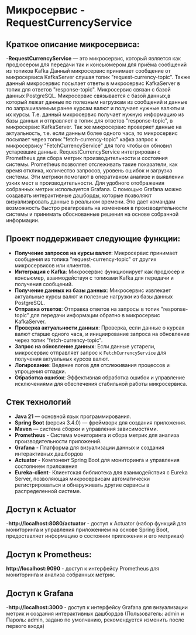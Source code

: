 # Микросервис - RequestCurrencyService

## Краткое описание микросервиса:
-**RequestCurrencyService** — это микросервис, который является как продюсером для передачи
 так и консьюмером для приёма сообщений из топиков Kafka
 Данный микросервис принимает сообщение от микросервиса KafkaServer слушая топик "request-currency-topic".
 Также данный микросервис посылает ответы в микросервис KafkaServer в топик для ответов "response-topic".
 Микросервис связан с базой данных PostgreSQL.
 Микросервис связывается с базой данных,в который лежат данные по полезным нагрузкам из сообщений и данные по запрашиваемым ранее
 курсам валют и получает нужные валюты и их курсы.
 Т.е. данный микросервис получает нужную информацию из базы данных и  отправляет в топик для ответов "response-topic",
 в микросервис KafkaServer.
 Так же микросервис проверяет данные на актуальность, т.е. если данным более одного часа, то
 микросервис посылает через топик "fetch-currency-topic" кафка запрос к микросервису "FetchCurrencyService"
 для того чтобы он обновил устаревшие данные.
 RequestCurrencyService интегрирован с Prometheus для сбора метрик производительности и состояния системы.
 Prometheus позволяет отслеживать такие показатели, как время отклика, количество запросов, уровень ошибок
 и загрузка системы. Эти метрики помогают в оперативном анализе и выявлении узких мест в производительности.
 Для удобного отображения собранных метрик используется Grafana.
 С помощью Grafana можно создавать интерактивные дашборды, которые позволяют визуализировать данные в реальном
 времени. Это дает командам возможность быстро реагировать на изменения в производительности системы
 и принимать обоснованные решения на основе собранной информации.

## Проект поддерживает следующие функции:
- **Получение запросов на курсы валют**: Микросервис принимает сообщения из топика "request-currency-topic" от других микросервисов или клиентов.
- **Интеграция с Kafka**: Микросервис функционирует как продюсер и консьюмер, взаимодействуя с топиками Kafka для передачи и получения сообщений.
- **Получение данных из базы данных**: Микросервис извлекает актуальные курсы валют и полезные нагрузки из базы данных PostgreSQL.
- **Отправка ответов**: Отправка ответов на запросы в топик "response-topic" для передачи информации обратно в микросервис KafkaServer.
- **Проверка актуальности данных**: Проверка, если данные о курсах валют старше одного часа, и инициирование запроса на обновление через топик "fetch-currency-topic".
- **Запрос на обновление данных**: Если данные устарели, микросервис отправляет запрос к `FetchCurrencyService` для получения актуальных курсов валют.
- **Логирование**: Ведение логов для отслеживания процессов и упрощения отладки.
- **Обработка ошибок**: Эффективная обработка ошибок и управление исключениями для обеспечения стабильной работы микросервиса.

## Стек технологий
- **Java 21** — основной язык программирования.
- **Spring Boot** (версия 3.4.0) — фреймворк для создания приложения.
- **Maven** — система сборки и управления зависимостями.
- **Prometheus** - Система мониторинга и сбора метрик для анализа производительности приложений.
- **Grafana** - Платформа для визуализации данных и создания интерактивных дашбордов
- **Actuator** - Компонент Spring Boot для мониторинга и управления состоянием приложения
- **Eureka-client**- Клиентская библиотека для взаимодействия с Eureka Server,
  позволяющая микросервисам автоматически регистрироваться и обнаруживать другие сервисы
  в распределенной системе.

## Доступ к Actuator
-**http://localhost:8080/actuator** - доступ к Actuator (набор функций для мониторинга и управления приложением
на основе Spring Boot, предоставляет информацию о состоянии приложения и его метриках)
## Доступ к Prometheus:
**http://localhost:9090** - доступ к интерфейсу Prometheus для мониторинга и анализа собранных метрик.

## Доступ к Grafana
-**http://localhost:3000** - доступ к интерфейсу Grafana для визуализации метрик и создания интерактивных дашбордов
(Пользователь: admin и Пароль: admin, задано по умолчанию, рекомендуется изменить после первого входа)

 






